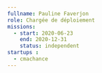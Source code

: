```yaml
---
fullname: Pauline Faverjon 
role: Chargée de déploiement  
missions:
  - start: 2020-06-23
    end: 2020-12-31
    status: independent
startups : 
  - cmachance
---
```

